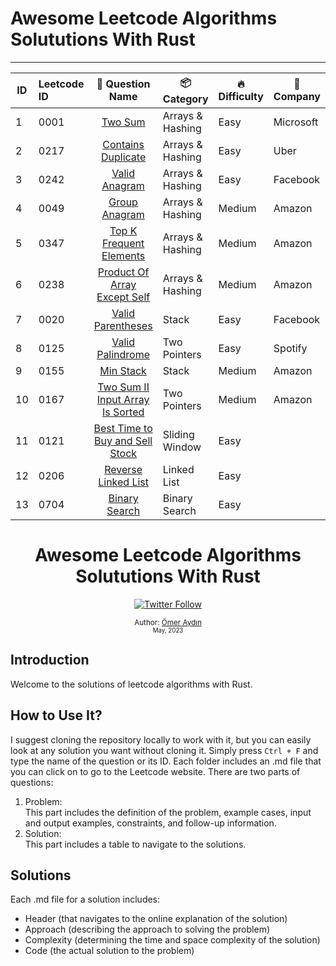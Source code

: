 # Awesome Leetcode Algorithms Solututions With Rust

---

| ID  | Leetcode ID |                                  👀 Question Name                                  | 📦 Category     | 🔥 Difficulty | 🏢 Company |
| --- | :---------- | :---------------------------------------------------------------------------------: | ---------------- | -------------- | ----------- |
| 1   | 0001        |                         [Two Sum](0001-two-sum/question.md)                         | Arrays & Hashing | Easy           | Microsoft   |
| 2   | 0217        |              [Contains Duplicate](0217-contains-duplicate/question.md)              | Arrays & Hashing | Easy           | Uber        |
| 3   | 0242        |                   [Valid Anagram](0242-valid-anagram/question.md)                   | Arrays & Hashing | Easy           | Facebook    |
| 4   | 0049        |                   [Group Anagram](0049-group-anagram/question.md)                   | Arrays & Hashing | Medium         | Amazon      |
| 5   | 0347        |         [Top K Frequent Elements](0347-top-k-frequent-elements/question.md)         | Arrays & Hashing | Medium         | Amazon      |
| 6   | 0238        |    [Product Of Array Except Self](0238-product-of-array-except-self/question.md)    | Arrays & Hashing | Medium         | Amazon      |
| 7   | 0020        |               [Valid Parentheses](0020-valid-parentheses/question.md)               | Stack            | Easy           | Facebook    |
| 8   | 0125        |                [Valid Palindrome](0125-valid-palindrome/question.md)                | Two Pointers     | Easy           | Spotify     |
| 9   | 0155        |                       [Min Stack](0155-min-stack/question.md)                       | Stack            | Medium         | Amazon      |
| 10  | 0167        |           [Two Sum II Input Array Is Sorted](0167-two-sum-2/question.md)            | Two Pointers     | Medium         | Amazon      |
| 11  | 0121        | [Best Time to Buy and Sell Stock](0121-best-time-to-buy-and-sell-stock/question.md) | Sliding Window   | Easy           |             |
| 12  | 0206        |             [Reverse Linked List](0206-reverse-linked-list/question.md)             | Linked List      | Easy           |
| 13  | 0704        |                   [Binary Search](0704-binary-search/question.md)                   | Binary Search    | Easy           |

<div align="center">
  <h1>Awesome Leetcode Algorithms Solututions With Rust</h1>
  
  <a class="header-badge" target="_blank" href="https://twitter.com/sektor7K">
    <img alt="Twitter Follow" src="https://img.shields.io/twitter/follow/sektor7K?style=social">
  </a>

  <sub>Author:
    <a href="https://github.com/sektor7k" target="_blank">Ömer Aydın</a><br>
    <small> May, 2023</small>
  </sub>
</div>

## Introduction

Welcome to the solutions of leetcode algorithms with Rust.

## How to Use It?

I suggest cloning the repository locally to work with it, but you can easily look at any solution you want without cloning it. Simply press `Ctrl + F` and type the name of the question or its ID. Each folder includes an .md file that you can click on to go to the Leetcode website. There are two parts of questions:

1. Problem: </br> This part includes the definition of the problem, example cases, input and output examples, constraints, and follow-up information.
2. Solution: </br> This part includes a table to navigate to the solutions.

## Solutions

Each .md file for a solution includes:

- Header (that navigates to the online explanation of the solution)
- Approach (describing the approach to solving the problem)
- Complexity (determining the time and space complexity of the solution)
- Code (the actual solution to the problem)
